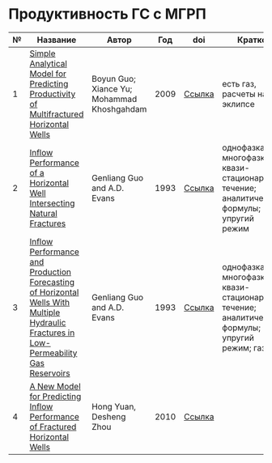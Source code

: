 # Продуктивность ГС с МГРП

| № | Название  | Автор  | Год  | doi  | Кратко  | Создан  |
|---|---|---|---|---|---|---|
| 1 | [Simple Analytical Model for Predicting Productivity of Multifractured Horizontal Wells](articles/2009/guo_simple_analyt_2009) | Boyun Guo; Xiance Yu; Mohammad Khoshgahdam  | 2009  | [Ссылка](https://doi.org/10.2118/114452-PA)  | есть газ, расчеты на эклипсе  | 29.01.2024  |
| 2 | [Inflow Performance of a Horizontal Well Intersecting Natural Fractures](articles/1993/guo_inflow_performance_natural_fracts_1993) | Genliang Guo and A.D. Evans | 1993 | [Ссылка](https://doi.org/10.2118/25501-MS) | однофазка; многофазка; квази-стационарное течение; аналитические формулы; упругий режим | 03.02.2024 |
| 3 | [Inflow Performance and Production Forecasting of Horizontal Wells With Multiple Hydraulic Fractures in Low-Permeability Gas Reservoirs](articles/1993/guo_inflow_performance__gas_1993) | Genliang Guo and A.D. Evans | 1993 | [Ссылка](https://doi.org/10.2118/26169-MS) | однофазка; многофазка; квази-стационарное течение; аналитические формулы; упругий режим; газ | 03.02.2024 |
| 4 | [A New Model for Predicting Inflow Performance of Fractured Horizontal Wells](articles/2010/yuan_2010.md) | Hong Yuan, Desheng Zhou | 2010 | [Ссылка](https://doi.org/10.2118/133610-MS) |  | 07.02.2024 |